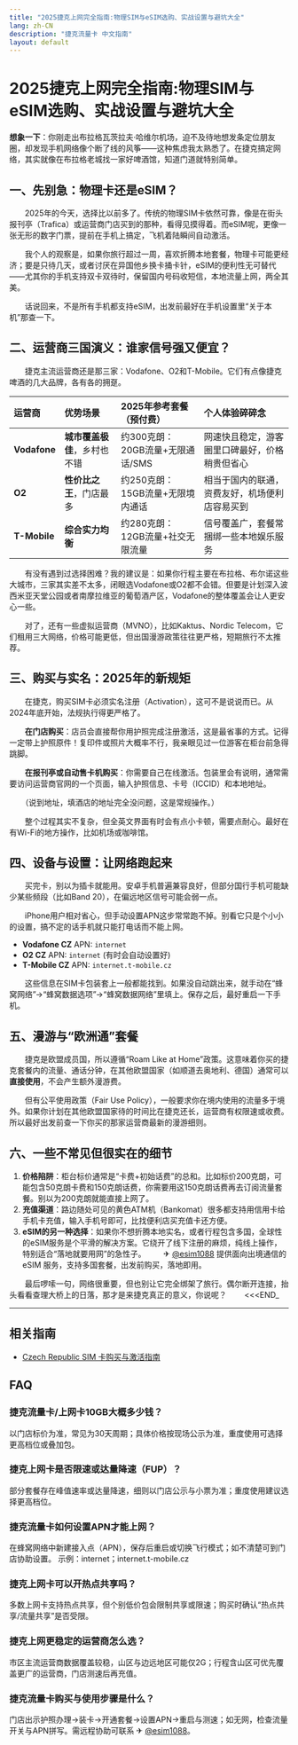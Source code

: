 ```yaml
---
title: "2025捷克上网完全指南:物理SIM与eSIM选购、实战设置与避坑大全"
lang: zh-CN
description: "捷克流量卡 中文指南"
layout: default
---
```

# 2025捷克上网完全指南:物理SIM与eSIM选购、实战设置与避坑大全

**想象一下**：你刚走出布拉格瓦茨拉夫·哈维尔机场，迫不及待地想发条定位朋友圈，却发现手机网络像个断了线的风筝——这种焦虑我太熟悉了。在捷克搞定网络，其实就像在布拉格老城找一家好啤酒馆，知道门道就特别简单。

## 一、先别急：物理卡还是eSIM？

　　2025年的今天，选择比以前多了。传统的物理SIM卡依然可靠，像是在街头报刊亭（Trafica）或运营商门店买到的那种，看得见摸得着。而eSIM呢，更像一张无形的数字门票，提前在手机上搞定，飞机着陆瞬间自动激活。

　　我个人的观察是，如果你旅行超过一周，喜欢折腾本地套餐，物理卡可能更经济；要是只待几天，或者讨厌在异国他乡换卡捅卡针，eSIM的便利性无可替代——尤其你的手机支持双卡双待时，保留国内号码收短信，本地流量上网，两全其美。

　　话说回来，不是所有手机都支持eSIM，出发前最好在手机设置里“关于本机”那查一下。

## 二、运营商三国演义：谁家信号强又便宜？

　　捷克主流运营商还是那三家：Vodafone、O2和T-Mobile。它们有点像捷克啤酒的几大品牌，各有各的拥趸。

| 运营商 | 优势场景 | 2025年参考套餐（预付费） | 个人体验碎碎念 |
| :--- | :--- | :--- | :--- |
| **Vodafone** | **城市覆盖极佳**，乡村也不错 | 约300克朗：20GB流量+无限通话/SMS | 网速快且稳定，游客圈里口碑最好，价格稍贵但省心 |
| **O2** | **性价比之王**，门店最多 | 约250克朗：15GB流量+无限境内通话 | 相当于国内的联通，资费友好，机场便利店容易买到 |
| **T-Mobile** | **综合实力均衡** | 约280克朗：12GB流量+社交无限流量 | 信号覆盖广，套餐常捆绑一些本地娱乐服务 |

　　有没有遇到过选择困难？我的建议是：如果你行程主要在布拉格、布尔诺这些大城市，三家其实差不太多，闭眼选Vodafone或O2都不会错。但要是计划深入波西米亚天堂公园或者南摩拉维亚的葡萄酒产区，Vodafone的整体覆盖会让人更安心一些。

　　对了，还有一些虚拟运营商（MVNO），比如Kaktus、Nordic Telecom，它们租用三大网络，价格可能更低，但出国漫游政策往往更严格，短期旅行不太推荐。

## 三、购买与实名：2025年的新规矩

　　在捷克，购买SIM卡必须实名注册（Activation），这可不是说说而已。从2024年底开始，法规执行得更严格了。

　　**在门店购买**：店员会直接帮你用护照完成注册激活，这是最省事的方式。记得一定带上护照原件！复印件或照片大概率不行，我亲眼见过一位游客在柜台前急得跳脚。

　　**在报刊亭或自动售卡机购买**：你需要自己在线激活。包装里会有说明，通常需要访问运营商官网的一个页面，输入护照信息、卡号（ICCID）和本地地址。

　　（说到地址，填酒店的地址完全没问题，这是常规操作。）

　　整个过程其实不复杂，但全英文界面有时会有点小卡顿，需要点耐心。最好在有Wi-Fi的地方操作，比如机场或咖啡馆。

## 四、设备与设置：让网络跑起来

　　买完卡，别以为插卡就能用。安卓手机普遍兼容良好，但部分国行手机可能缺少某些频段（比如Band 20），在偏远地区信号可能会弱一点。

　　iPhone用户相对省心，但手动设置APN这步常常跑不掉。别看它只是个小小的设置，搞不定的话手机就只能打电话而不能上网。

-   **Vodafone CZ** APN: `internet`
-   **O2 CZ** APN: `internet` (有时会自动设置好)
-   **T-Mobile CZ** APN: `internet.t-mobile.cz`

　　这些信息在SIM卡包装套上一般都能找到。如果没自动跳出来，就手动在“蜂窝网络”->“蜂窝数据选项”->“蜂窝数据网络”里填上。保存之后，最好重启一下手机。

## 五、漫游与“欧洲通”套餐

　　捷克是欧盟成员国，所以遵循“Roam Like at Home”政策。这意味着你买的捷克套餐内的流量、通话分钟，在其他欧盟国家（如顺道去奥地利、德国）通常可以**直接使用**，不会产生额外漫游费。

　　但有公平使用政策（Fair Use Policy），一般要求你在境内使用的流量多于境外。如果你计划在其他欧盟国家待的时间比在捷克还长，运营商有权限速或收费。所以最好出发前查一下你买的那家运营商最新的漫游细则。

## 六、一些不常见但很实在的细节

1.  **价格陷阱**：柜台标价通常是“卡费+初始话费”的总和。比如标价200克朗，可能包含50克朗卡费和150克朗话费，你需要用这150克朗话费再去订阅流量套餐。别以为200克朗就能直接上网了。
2.  **充值渠道**：路边随处可见的黄色ATM机（Bankomat）很多都支持用信用卡给手机卡充值，输入手机号即可，比找便利店买充值卡还方便。
3.  **eSIM的另一种选择**：如果你不想折腾本地实名，或者行程包含多国，全球性的eSIM服务是个平滑的解决方案。它绕开了线下注册的麻烦，纯线上操作，特别适合“落地就要用网”的急性子。
　　✈ [@esim1088](https://t.me/s/esim1088) 提供面向出境通信的 eSIM 服务，支持多国套餐，出发前购买，落地即用。

　　最后啰嗦一句，网络很重要，但也别让它完全绑架了旅行。偶尔断开连接，抬头看看查理大桥上的日落，那才是来捷克真正的意义，你说呢？
　　<<<END_

<!-- crosslink -->
---

## 相关指南

- [Czech Republic SIM 卡购买与激活指南](https://faciylike.github.io/czech-republic-sim-guides)

<!-- BEGIN_CZECH_REPUBLIC_FAQ -->
## FAQ

### 捷克流量卡/上网卡10GB大概多少钱？
以门店标价为准，常见为30天周期；具体价格按现场公示为准，重度使用可选择更高档位或叠加包。

### 捷克上网卡是否限速或达量降速（FUP）？
部分套餐存在峰值速率或达量降速，细则以门店公示与小票为准；重度使用建议选择更高档位。

### 捷克流量卡如何设置APN才能上网？
在蜂窝网络中新建接入点（APN），保存后重启或切换飞行模式；如不清楚可到门店协助设置。 示例：internet；internet.t-mobile.cz

### 捷克上网卡可以开热点共享吗？
多数上网卡支持热点共享，但个别低价包会限制共享或限速；购买时确认“热点共享/流量共享”是否受限。

### 捷克上网更稳定的运营商怎么选？
市区主流运营商数据覆盖较稳，山区与边远地区可能仅2G；行程含山区可优先覆盖更广的运营商，门店测速后再充值。

### 捷克流量卡购买与使用步骤是什么？
门店出示护照办理→装卡→开通套餐→设置APN→重启与测速；如无网，检查流量开关与APN拼写。需远程协助可联系 ✈ [@esim1088](https://t.me/s/esim1088)。

<script type="application/ld+json">
{"@context": "https://schema.org", "@type": "FAQPage", "mainEntity": [{"@type": "Question", "name": "捷克流量卡/上网卡10GB大概多少钱？", "acceptedAnswer": {"@type": "Answer", "text": "以门店标价为准，常见为30天周期；具体价格按现场公示为准，重度使用可选择更高档位或叠加包。"}}, {"@type": "Question", "name": "捷克上网卡是否限速或达量降速（FUP）？", "acceptedAnswer": {"@type": "Answer", "text": "部分套餐存在峰值速率或达量降速，细则以门店公示与小票为准；重度使用建议选择更高档位。"}}, {"@type": "Question", "name": "捷克流量卡如何设置APN才能上网？", "acceptedAnswer": {"@type": "Answer", "text": "在蜂窝网络中新建接入点（APN），保存后重启或切换飞行模式；如不清楚可到门店协助设置。 示例：internet；internet.t-mobile.cz"}}, {"@type": "Question", "name": "捷克上网卡可以开热点共享吗？", "acceptedAnswer": {"@type": "Answer", "text": "多数上网卡支持热点共享，但个别低价包会限制共享或限速；购买时确认“热点共享/流量共享”是否受限。"}}, {"@type": "Question", "name": "捷克上网更稳定的运营商怎么选？", "acceptedAnswer": {"@type": "Answer", "text": "市区主流运营商数据覆盖较稳，山区与边远地区可能仅2G；行程含山区可优先覆盖更广的运营商，门店测速后再充值。"}}, {"@type": "Question", "name": "捷克流量卡购买与使用步骤是什么？", "acceptedAnswer": {"@type": "Answer", "text": "门店出示护照办理→装卡→开通套餐→设置APN→重启与测速；如无网，检查流量开关与APN拼写。需远程协助可联系 ✈ @esim1088。"}}]}
</script>
<!-- END_CZECH_REPUBLIC_FAQ -->
